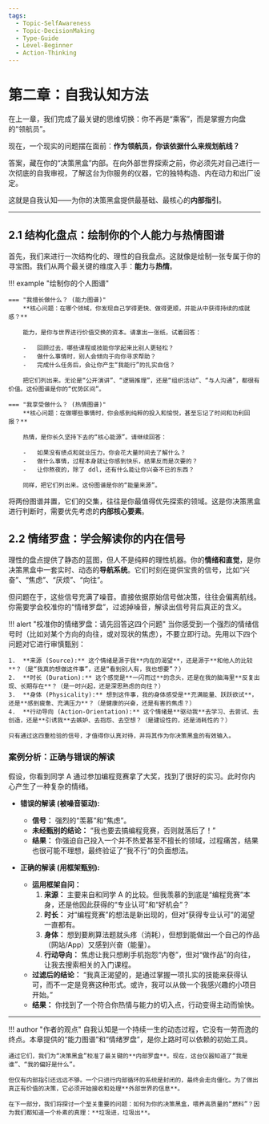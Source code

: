 ```yaml
---
tags:
  - Topic-SelfAwareness
  - Topic-DecisionMaking
  - Type-Guide
  - Level-Beginner
  - Action-Thinking
---
```


# 第二章：自我认知方法

在上一章，我们完成了最关键的思维切换：你不再是“乘客”，而是掌握方向盘的“领航员”。

现在，一个现实的问题摆在面前：**作为领航员，你该依据什么来规划航线？**

答案，藏在你的“决策黑盒”内部。在向外部世界探索之前，你必须先对自己进行一次彻底的自我审视，了解这台为你服务的仪器，它的独特构造、内在动力和出厂设定。

这就是自我认知——为你的决策黑盒提供最基础、最核心的**内部指引**。

---

## 2.1 结构化盘点：绘制你的个人能力与热情图谱

首先，我们来进行一次结构化的、理性的自我盘点。这就像是绘制一张专属于你的寻宝图。我们从两个最关键的维度入手：**能力**与**热情**。

!!! example "绘制你的个人图谱"

    === "我擅长做什么？ (能力图谱)"
        **核心问题：在哪个领域，你发现自己学得更快、做得更顺，并能从中获得持续的成就感？**

        能力，是你与世界进行价值交换的资本。请拿出一张纸，试着回答：

        -   回顾过去，哪些课程或技能你学起来比别人更轻松？
        -   做什么事情时，别人会倾向于向你寻求帮助？
        -   完成什么任务后，会让你产生“我能行”的扎实自信？

        把它们列出来。无论是“公开演讲”、“逻辑推理”，还是“组织活动”、“与人沟通”，都很有价值。这份图谱是你的“优势区间”。

    === "我享受做什么？ (热情图谱)"
        **核心问题：在做哪些事情时，你会感到纯粹的投入和愉悦，甚至忘记了时间和功利回报？**

        热情，是你长久坚持下去的“核心能源”。请继续回答：

        -   如果没有绩点和就业压力，你会花大量时间去了解什么？
        -   做什么事情，过程本身就让你感到快乐，结果反而是次要的？
        -   让你熬夜的，除了 ddl，还有什么能让你兴奋不已的东西？

        同样，把它们列出来。这份图谱是你的“能量来源”。

将两份图谱并置，它们的交集，往往是你最值得优先探索的领域。这是你决策黑盒进行判断时，需要优先考虑的**内部核心要素**。

## 2.2 情绪罗盘：学会解读你的内在信号

理性的盘点提供了静态的蓝图，但人不是纯粹的理性机器。你的**情绪和直觉**，是你决策黑盒中一套实时、动态的**导航系统**。它们时刻在提供宝贵的信号，比如“兴奋”、“焦虑”、“厌烦”、“向往”。

但问题在于，这些信号充满了噪音。直接依据原始信号做决策，往往会偏离航线。你需要学会校准你的“情绪罗盘”，过滤掉噪音，解读出信号背后真正的含义。

!!! alert "校准你的情绪罗盘：请先回答这四个问题"
    当你感受到一个强烈的情绪信号时（比如对某个方向的向往，或对现状的焦虑），不要立即行动。先用以下四个问题对它进行审慎甄别：

    1.  **来源 (Source):** 这个情绪是源于我**内在的渴望**，还是源于**和他人的比较**？（是“我真的想做这件事”，还是“看到别人有，我也想要”？）
    2.  **时长 (Duration):** 这个感觉是**一闪而过**的念头，还是在我的脑海里**反复出现、长期存在**？（是一时兴起，还是深思熟虑的向往？）
    3.  **身体 (Physicality):** 想到这件事，我的身体感受是**充满能量、跃跃欲试**，还是**感到疲惫、充满压力**？（是健康的兴奋，还是有害的焦虑？）
    4.  **行动导向 (Action-Orientation):** 这个情绪是**驱动我**去学习、去尝试、去创造，还是**引诱我**去嫉妒、去抱怨、去空想？（是建设性的，还是消耗性的？）

    只有通过这四重检验的信号，才值得你认真对待，并将其作为你决策黑盒的有效输入。

### 案例分析：正确与错误的解读

假设，你看到同学 A 通过参加编程竞赛拿了大奖，找到了很好的实习。此时你内心产生了一种复杂的情绪。

-   **错误的解读 (被噪音驱动):**
    -   **信号：** 强烈的“羡慕”和“焦虑”。
    -   **未经甄别的结论：** “我也要去搞编程竞赛，否则就落后了！”
    -   **结果：** 你强迫自己投入一个并不热爱甚至不擅长的领域，过程痛苦，结果也很可能不理想，最终验证了“我不行”的负面想法。

-   **正确的解读 (用框架甄别):**
    -   **运用框架自问：**
        1.  **来源：** 主要来自和同学 A 的比较。但我羡慕的到底是“编程竞赛”本身，还是他因此获得的“专业认可”和“好机会”？
        2.  **时长：** 对“编程竞赛”的想法是新出现的，但对“获得专业认可”的渴望一直都有。
        3.  **身体：** 想到要刷算法题就头疼（消耗），但想到能做出一个自己的作品（网站/App）又感到兴奋（能量）。
        4.  **行动导向：** 焦虑让我只想刷手机抱怨“内卷”，但对“做作品”的向往，让我去搜索相关的入门课程。
    -   **过滤后的结论：** “我真正渴望的，是通过掌握一项扎实的技能来获得认可，而不一定是竞赛这种形式。或许，我可以从做一个我感兴趣的小项目开始。”
    -   **结果：** 你找到了一个符合你热情与能力的切入点，行动变得主动而愉快。

---

!!! author "作者的观点"
    自我认知是一个持续一生的动态过程，它没有一劳而逸的终点。本章提供的“能力图谱”和“情绪罗盘”，是你上路时可以依赖的初始工具。

    通过它们，我们为“决策黑盒”校准了最关键的**内部罗盘**。现在，这台仪器知道了“我是谁”、“我的偏好是什么”。

    但仅有内部指引还远远不够。一个只进行内部循环的系统是封闭的，最终会走向僵化。为了做出真正有价值的决策，它必须开始接收和处理**外部世界的信息**。

    在下一部分，我们将探讨一个至关重要的问题：如何为你的决策黑盒，喂养高质量的“燃料”？因为我们都知道一个朴素的真理：**垃圾进，垃圾出**。
